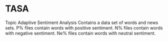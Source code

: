 # TASA
Topic Adaptive Sentiment Analysis
Contains a data set of words and news sets.
P% files contain words with positive sentiment.
N% files contain words with negative sentiment.
Ne% files contain words with neutral sentiment.
